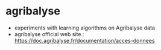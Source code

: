 # agribalyse

- experiments with learning algorithms on Agribalyse data
- agribalyse official web site : https://doc.agribalyse.fr/documentation/acces-donnees
